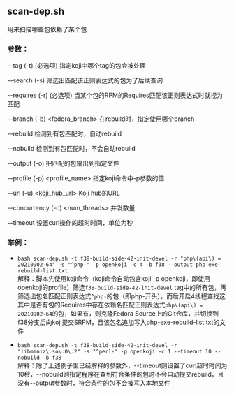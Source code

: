 ## scan-dep.sh
用来扫描哪些包依赖了某个包
### 参数：
--tag (-t) <tag>
    (必选项) 指定koji中哪个tag的包会被处理

--search (-s) <regex>
    筛选出匹配该正则表达式的包为了后续查询

--requires (-r) <regex>
    (必选项) 当某个包的RPM的Requires匹配该正则表达式时就视为匹配

--branch (-b) <fedora_branch>
    在rebuild时，指定使用哪个branch

--rebuild
    检测到有包匹配时，自动rebuild

--nobuild
    检测到有包匹配时，不会自动rebuild

--output (-o) <file>
    把匹配的包输出到指定文件

--profile (-p) <profile_name>
    指定koji命令中-p参数的值

--url (-u) <koji_hub_url>
    Koji hub的URL

--concurrency (-c) <num_threads>
    并发数量

--timeout <seconds>
    设置curl操作的超时时间，单位为秒

### 举例：
- `bash scan-dep.sh -t f38-build-side-42-init-devel -r "php\(api\) = 20210902-64" -s "^php-" -p openkoji -c 4 -b f38 --output php-exe-rebuild-list.txt` \
  解释：脚本先使用koji命令（koji命令自动包含koji -p openkoji，即使用openkoji的profile）筛选`f38-build-side-42-init-devel` tag中的所有包，再筛选出包名匹配正则表达式`^php-`的包（即php-开头），而后开启4线程查找这其中是否有包的Requires中存在依赖名匹配正则表达式`php\(api\) = 20210902-64`的包，如果有，则克隆Fedora Source上的Git仓库，并切换到f38分支后向koji提交SRPM，且该包名追加写入php-exe-rebuild-list.txt的文件

- `bash scan-dep.sh -t f38-build-side-42-init-devel -r "libminiz\.so\.0\.2" -s "^perl-" -p openkoji -c 1 --timeout 10 --nobuild -b f38` \
  解释：除了上述例子里已经解释的参数外，--timeout则设置了curl超时时间为10秒，--nobuild则指定程序在查到符合条件的包时不会自动提交rebuild，且没有--output参数时，符合条件的包不会被写入本地文件
